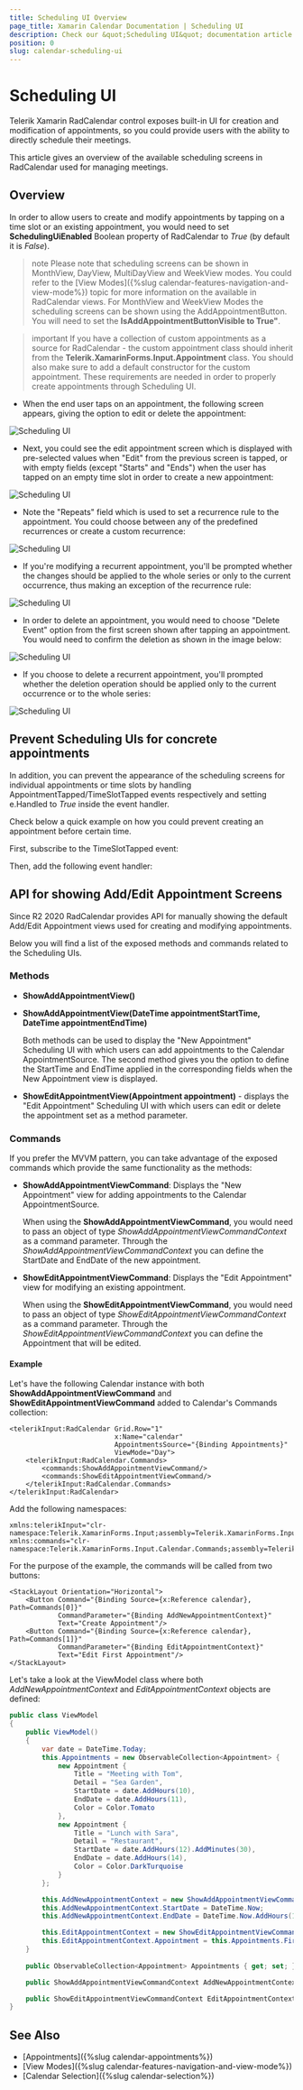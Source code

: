 ```yaml
---
title: Scheduling UI Overview
page_title: Xamarin Calendar Documentation | Scheduling UI
description: Check our &quot;Scheduling UI&quot; documentation article for Telerik Calendar for Xamarin control.
position: 0
slug: calendar-scheduling-ui
---
```


# Scheduling UI #

Telerik Xamarin RadCalendar control exposes built-in UI for creation and modification of appointments, so you could provide users with the ability to directly schedule their meetings. 

This article gives an overview of the available scheduling screens in RadCalendar used for managing meetings.

## Overview

In order to allow users to create and modify appointments by tapping on a time slot or an existing appointment, you would need to set **SchedulingUiEnabled** Boolean property of RadCalendar to *True* (by default it is *False*). 

<snippet id='calendar-scheduling-ui' />

>note Please note that scheduling screens can be shown in MonthView, DayView, MultiDayView and WeekView modes. You could refer to the [View Modes]({%slug calendar-features-navigation-and-view-mode%}) topic for more information on the available in RadCalendar views. For MonthView and WeekView Modes the scheduling screens can be shown using the AddAppointmentButton. You will need to set the **IsAddAppointmentButtonVisible to True"**. 

>important If you have a collection of custom appointments as a source for RadCalendar - the custom appointment class should inherit from the **Telerik.XamarinForms.Input.Appointment** class. You should also make sure to add a default constructor for the custom appointment. These requirements are needed in order to properly create appointments through Scheduling UI.

* When the end user taps on an appointment, the following screen appears, giving the option to edit or delete the appointment:

![Scheduling UI](images/calendar_schedulingui_0.png)

* Next, you could see the edit appointment screen which is displayed with pre-selected values when "Edit" from the previous screen is tapped, or with empty fields (except "Starts" and "Ends") when the user has tapped on an empty time slot in order to create a new appointment:

![Scheduling UI](images/calendar_schedulingui_1.png)

* Note the "Repeats" field which is used to set a recurrence rule to the appointment. You could choose between any of the predefined recurrences or create a custom recurrence:

![Scheduling UI](images/calendar_schedulingui_2.png)

* If you're modifying a recurrent appointment, you'll be prompted whether the changes should be applied to the whole series or only to the current occurrence, thus making an exception of the recurrence rule:

![Scheduling UI](images/calendar_schedulingui_4.png)

* In order to delete an appointment, you would need to choose "Delete Event" option from the first screen shown after tapping an appointment. You would need to confirm the deletion as shown in the image below:

![Scheduling UI](images/calendar_schedulingui_3.png)

* If you choose to delete a recurrent appointment, you'll prompted whether the deletion operation should be applied only to the current occurrence or to the whole series:

![Scheduling UI](images/calendar_schedulingui_5.png) 

## Prevent Scheduling UIs for concrete appointments

In addition, you can prevent the appearance of the scheduling screens for individual appointments or time slots by handling AppointmentTapped/TimeSlotTapped events respectively and setting e.Handled to *True* inside the event handler. 

Check below a quick example on how you could prevent creating an appointment before certain time.

First, subscribe to the TimeSlotTapped event:

<snippet id='calendar-schedulingui-hookevent' />

Then, add the following event handler:

<snippet id='calendar-schedulingui-timeslottappedevent' />

## API for showing Add/Edit Appointment Screens

Since R2 2020 RadCalendar provides API for manually showing the default Add/Edit Appointment views used for creating and modifying appointments. 

Below you will find a list of the exposed methods and commands related to the Scheduling UIs.

### Methods

* **ShowAddAppointmentView()**
* **ShowAddAppointmentView(DateTime appointmentStartTime, DateTime appointmentEndTime)**

	Both methods can be used to display the "New Appointment" Scheduling UI with which users can add appointments to the Calendar AppointmentSource. The second method gives you the option to define the StartTime and EndTime applied in the corresponding fields when the New Appointment view is displayed.

* **ShowEditAppointmentView(Appointment appointment)** - displays the "Edit Appointment" Scheduling UI with which users can edit or delete the appointment set as a method parameter.

### Commands

If you prefer the MVVM pattern, you can take advantage of the exposed commands which provide the same functionality as the methods:

* **ShowAddAppointmentViewCommand**: Displays the "New Appointment" view for adding appointments to the Calendar AppointmentSource. 
	
	When using the **ShowAddAppointmentViewCommand**, you would need to pass an object of type *ShowAddAppointmentViewCommandContext*  as a command parameter. Through the *ShowAddAppointmentViewCommandContext* you can define the StartDate and EndDate of the new appointment.
	
* **ShowEditAppointmentViewCommand**: Displays the "Edit Appointment" view for modifying an existing appointment.
	
	When using the **ShowEditAppointmentViewCommand**, you would need to pass an object of type *ShowEditAppointmentViewCommandContext* as a command parameter. Through the *ShowEditAppointmentViewCommandContext* you can define the Appointment that will be edited.
	
#### Example

Let's have the following Calendar instance with both **ShowAddAppointmentViewCommand** and **ShowEditAppointmentViewCommand** added to Calendar's Commands collection:

```XAML
<telerikInput:RadCalendar Grid.Row="1"
                          x:Name="calendar" 
                          AppointmentsSource="{Binding Appointments}"
                          ViewMode="Day">
    <telerikInput:RadCalendar.Commands>
        <commands:ShowAddAppointmentViewCommand/>
        <commands:ShowEditAppointmentViewCommand/>
    </telerikInput:RadCalendar.Commands>
</telerikInput:RadCalendar>
```

Add the following namespaces:

```XAML
xmlns:telerikInput="clr-namespace:Telerik.XamarinForms.Input;assembly=Telerik.XamarinForms.Input"
xmlns:commands="clr-namespace:Telerik.XamarinForms.Input.Calendar.Commands;assembly=Telerik.XamarinForms.Input"            
```

For the purpose of the example, the commands will be called from two buttons:

```XAML
<StackLayout Orientation="Horizontal">
	<Button Command="{Binding Source={x:Reference calendar}, Path=Commands[0]}"
			CommandParameter="{Binding AddNewAppointmentContext}"
			Text="Create Appointment"/>
	<Button Command="{Binding Source={x:Reference calendar}, Path=Commands[1]}"
			CommandParameter="{Binding EditAppointmentContext}"
			Text="Edit First Appointment"/>
</StackLayout>
```

Let's take a look at the ViewModel class where both *AddNewAppointmentContext* and *EditAppointmentContext* objects are defined:

```C#
public class ViewModel
{
    public ViewModel()
    {
        var date = DateTime.Today;
        this.Appointments = new ObservableCollection<Appointment> {
            new Appointment {
                Title = "Meeting with Tom",
                Detail = "Sea Garden",
                StartDate = date.AddHours(10),
                EndDate = date.AddHours(11),
                Color = Color.Tomato
            },
            new Appointment {
                Title = "Lunch with Sara",
                Detail = "Restaurant",
                StartDate = date.AddHours(12).AddMinutes(30),
                EndDate = date.AddHours(14),
                Color = Color.DarkTurquoise
            }
        };

        this.AddNewAppointmentContext = new ShowAddAppointmentViewCommandContext();
        this.AddNewAppointmentContext.StartDate = DateTime.Now;
        this.AddNewAppointmentContext.EndDate = DateTime.Now.AddHours(1);

        this.EditAppointmentContext = new ShowEditAppointmentViewCommandContext();
        this.EditAppointmentContext.Appointment = this.Appointments.FirstOrDefault();
    }
	
    public ObservableCollection<Appointment> Appointments { get; set; }

    public ShowAddAppointmentViewCommandContext AddNewAppointmentContext { get; set; }

    public ShowEditAppointmentViewCommandContext EditAppointmentContext { get; set; }
}
```

## See Also

* [Appointments]({%slug calendar-appointments%})
* [View Modes]({%slug calendar-features-navigation-and-view-mode%})
* [Calendar Selection]({%slug calendar-selection%})

